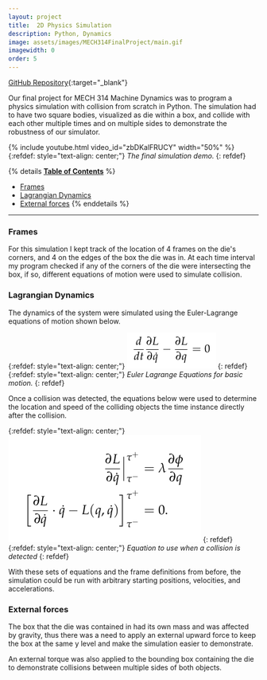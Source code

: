 ```yaml
---
layout: project
title:  2D Physics Simulation
description: Python, Dynamics 
image: assets/images/MECH314FinalProject/main.gif
imagewidth: 0
order: 5
---
```


[GitHub Repository](https://github.com/Alves-Zach/NU-MECH314-Final){:target="_blank"}

Our final project for MECH 314 Machine Dynamics was to program a physics simulation with collision from scratch in Python. The simulation had to have two square bodies, visualized as die within a box, and collide with each other multiple times and on multiple sides to demonstrate the robustness of our simulator.

{% include youtube.html video_id="zbDKalFRUCY" width="50%" %}
{:refdef: style="text-align: center;"}
_The final simulation demo._
{: refdef}

{% details **<u>Table of Contents</u>** %}
- [Frames](#frames)
- [Lagrangian Dynamics](#lagrangian-dynamics)
- [External forces](#external-forces)
{% enddetails %}

****

### Frames
For this simulation I kept track of the location of 4 frames on the die's corners, and 4 on the edges of the box the die was in. At each time interval my program checked if any of the corners of the die were intersecting the box, if so, different equations of motion were used to simulate collision.

### Lagrangian Dynamics
The dynamics of the system were simulated using the Euler-Lagrange equations of motion shown below.

{:refdef: style="text-align: center;"}
![Euler Lagrange Equations for basic motion.](/assets/images/MECH314FinalProject/EulerLagrangeEquation.png)
{: refdef}
{:refdef: style="text-align: center;"}
_Euler Lagrange Equations for basic motion._
{: refdef}

Once a collision was detected, the equations below were used to determine the location and speed of the colliding objects the time instance directly after the collision. 

{:refdef: style="text-align: center;"}
![Collision update equations.](/assets/images/MECH314FinalProject/CollisionEquations.png)
{: refdef}
{:refdef: style="text-align: center;"}
_Equation to use when a collision is detected_
{: refdef}

With these sets of equations and the frame definitions from before, the simulation could be run with arbitrary starting positions, velocities, and accelerations.

### External forces
The box that the die was contained in had its own mass and was affected by gravity, thus there was a need to apply an external upward force to keep the box at the same y level and make the simulation easier to demonstrate. 

An external torque was also applied to the bounding box containing the die to demonstrate collisions between multiple sides of both objects.